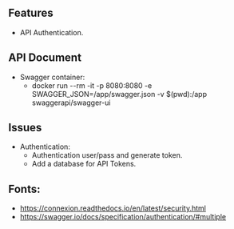 ## Features
- API Authentication.

## API Document
* Swagger container:
	* docker run --rm -it -p 8080:8080 -e SWAGGER_JSON=/app/swagger.json -v $(pwd):/app swaggerapi/swagger-ui

## Issues
* Authentication:
	* Authentication user/pass and generate token.
	* Add a database for API Tokens.

## Fonts:
* https://connexion.readthedocs.io/en/latest/security.html
* https://swagger.io/docs/specification/authentication/#multiple